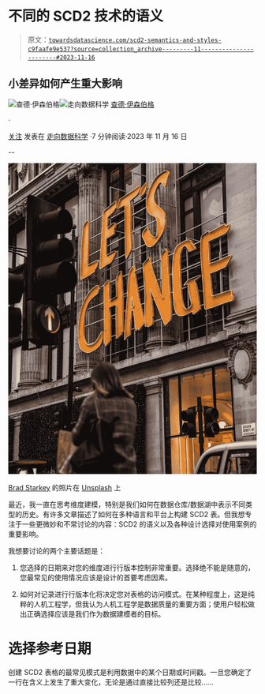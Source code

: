 # 不同的 SCD2 技术的语义

> 原文：[`towardsdatascience.com/scd2-semantics-and-styles-c9faafe9e537?source=collection_archive---------11-----------------------#2023-11-16`](https://towardsdatascience.com/scd2-semantics-and-styles-c9faafe9e537?source=collection_archive---------11-----------------------#2023-11-16)

## 小差异如何产生重大影响

[](https://medium.com/@cisenbe?source=post_page-----c9faafe9e537--------------------------------)![查德·伊森伯格](https://medium.com/@cisenbe?source=post_page-----c9faafe9e537--------------------------------)[](https://towardsdatascience.com/?source=post_page-----c9faafe9e537--------------------------------)![走向数据科学](https://towardsdatascience.com/?source=post_page-----c9faafe9e537--------------------------------) [查德·伊森伯格](https://medium.com/@cisenbe?source=post_page-----c9faafe9e537--------------------------------)

·

[关注](https://medium.com/m/signin?actionUrl=https%3A%2F%2Fmedium.com%2F_%2Fsubscribe%2Fuser%2Fb9113837f160&operation=register&redirect=https%3A%2F%2Ftowardsdatascience.com%2Fscd2-semantics-and-styles-c9faafe9e537&user=Chad+Isenberg&userId=b9113837f160&source=post_page-b9113837f160----c9faafe9e537---------------------post_header-----------) 发表在 [走向数据科学](https://towardsdatascience.com/?source=post_page-----c9faafe9e537--------------------------------) ·7 分钟阅读·2023 年 11 月 16 日[](https://medium.com/m/signin?actionUrl=https%3A%2F%2Fmedium.com%2F_%2Fvote%2Ftowards-data-science%2Fc9faafe9e537&operation=register&redirect=https%3A%2F%2Ftowardsdatascience.com%2Fscd2-semantics-and-styles-c9faafe9e537&user=Chad+Isenberg&userId=b9113837f160&source=-----c9faafe9e537---------------------clap_footer-----------)

--

[](https://medium.com/m/signin?actionUrl=https%3A%2F%2Fmedium.com%2F_%2Fbookmark%2Fp%2Fc9faafe9e537&operation=register&redirect=https%3A%2F%2Ftowardsdatascience.com%2Fscd2-semantics-and-styles-c9faafe9e537&source=-----c9faafe9e537---------------------bookmark_footer-----------)![](img/a1ed07e31161b1274a226214c153a03a.png)

[Brad Starkey](https://unsplash.com/@bradstarkey?utm_source=medium&utm_medium=referral) 的照片在 [Unsplash](https://unsplash.com/?utm_source=medium&utm_medium=referral) 上

最近，我一直在思考维度建模，特别是我们如何在数据仓库/数据湖中表示不同类型的历史。有许多文章描述了如何在多种语言和平台上构建 SCD2 表。但我想专注于一些更微妙和不常讨论的内容：SCD2 的语义以及各种设计选择对使用案例的重要影响。

我想要讨论的两个主要话题是：

1.  您选择的日期来对您的维度进行行版本控制非常重要。选择绝不能是随意的，您最常见的使用情况应该是设计的首要考虑因素。

1.  如何对记录进行行版本化将决定您对表格的访问模式。在某种程度上，这是纯粹的人机工程学，但我认为人机工程学是数据质量的重要方面；使用户轻松做出正确选择应该是我们作为数据建模者的目标。

# 选择参考日期

创建 SCD2 表格的最常见模式是利用数据中的某个日期或时间戳。一旦您确定了一行在含义上发生了重大变化，无论是通过直接比较列还是比较……
